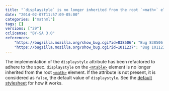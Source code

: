 ```yaml
---
title: "`displaystyle` is no longer inherited from the root `<math>` element"
date: "2014-02-07T11:57:09-05:00"
categories: ["mathml"]
tags: []
versions: ["29"]
cclicense: "BY-SA 3.0"
references:
    "https://bugzilla.mozilla.org/show_bug.cgi?id=838506": "Bug 838506 – Refactor implementation of displaystyle using a -moz-display-style property"
    "https://bugzilla.mozilla.org/show_bug.cgi?id=1011237": "Bug 1011237 – Explicit displaystyle=\"true\" on root <math> element is not inherited"
---
```

The implementation of the `displaystyle` attribute has been refactored to adhere to the spec. `displaystyle` on the [`<mtable>`](https://developer.mozilla.org/en-US/docs/Web/MathML/Element/mtable) element is no longer inherited from the root [`<math>`](https://developer.mozilla.org/en-US/docs/Web/MathML/Element/math) element. If the attribute is not present, it is considered as `false`, the default value of `displaystyle`. See the [default stylesheet](http://mxr.mozilla.org/mozilla-release/source/layout/mathml/mathml.css) for how it works.

